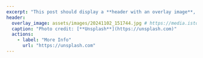 ```yaml
---
excerpt: "This post should display a **header with an overlay image**, if the theme supports it."
header:
  overlay_image: assets/images/20241102_151744.jpg # https://media.istockphoto.com/id/1874150073/ko/%EC%82%AC%EC%A7%84/%EC%A0%9C%EC%A3%BC%EC%9D%98-%EB%B6%84%ED%99%8D%EC%83%89-%EB%AE%AC%EB%A6%AC-%EC%9E%94%EB%94%94%EC%99%80-%EC%98%A4%EB%A6%84.jpg?s=1024x1024&w=is&k=20&c=L0E3cY8jLGfSOUB5hgs8FOLmgHnB9kfjQCD8cCO0YPQ=
  caption: "Photo credit: [**Unsplash**](https://unsplash.com)"
  actions:
    - label: "More Info"
      url: "https://unsplash.com"
---
```

